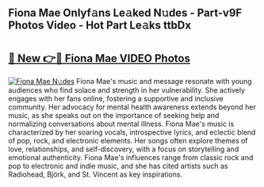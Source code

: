 ## Fiona Mae Onlyf𝚊ns Le𝚊ked N𝚞des - Part-v9F Photos Video - Hot Part Le𝚊ks ttbDx

# <h2><a href="http://ac45043.deff.icu/?id=Fiona+Mae">🔗 New 👉🔴 Fiona Mae VIDEO Photos</a></h2>

[![Fiona Mae N𝚞des](https://i.imgur.com/rIISA9y.gif)](http://ac45043.deff.icu/?id=Fiona+Mae)
Fiona Mae's music and message resonate with young audiences who find solace and strength in her vulnerability. She actively engages with her fans online, fostering a supportive and inclusive community. Her advocacy for mental health awareness extends beyond her music, as she speaks out on the importance of seeking help and normalizing conversations about mental illness. Fiona Mae's music is characterized by her soaring vocals, introspective lyrics, and eclectic blend of pop, rock, and electronic elements. Her songs often explore themes of love, relationships, and self-discovery, with a focus on storytelling and emotional authenticity. Fiona Mae's influences range from classic rock and pop to electronic and indie music, and she has cited artists such as Radiohead, Björk, and St. Vincent as key inspirations.
